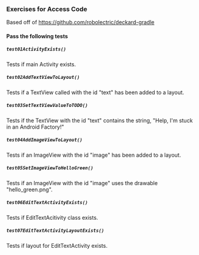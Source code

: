 ### Exercises for Access Code

Based off of https://github.com/robolectric/deckard-gradle

#### Pass the following tests

##### `test01ActivityExists()`
Tests if main Activity exists.

##### `test02AddTextViewToLayout()`
Tests if a TextView called with the id "text" has been added to a layout.

##### `test03SetTextViewValueToTODO()`
Tests if the TextView with the id "text" contains the string, "Help, I'm stuck in an Android Factory!"

##### `test04AddImageViewToLayout()`
Tests if an ImageView with the id "image" has been added to a layout.

##### `test05SetImageViewToHelloGreen()`
Tests if an ImageView with the id "image" uses the drawable "hello_green.png".

##### `test06EditTextActivityExists()`
Tests if EditTextAcitivity class exists.

##### `test07EditTextActivityLayoutExists()`
Tests if layout for EditTextActivity exists.


